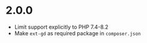 # 2.0.0

- Limit support explicitly to PHP 7.4-8.2
- Make `ext-gd` as required package in `composer.json`
